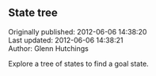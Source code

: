 ## State tree   
Originally published: 2012-06-06 14:38:20  
Last updated: 2012-06-06 14:38:21  
Author: Glenn Hutchings  
  
Explore a tree of states to find a goal state.

